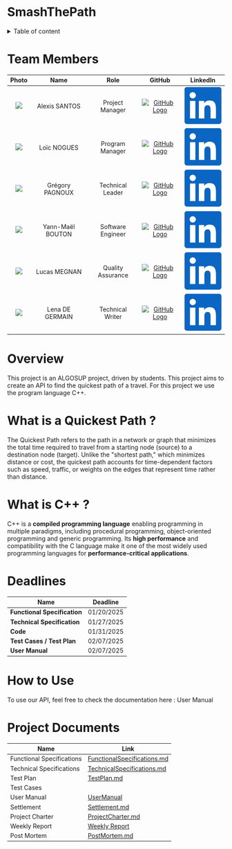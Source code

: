 # SmashThePath

<details>

<summary> Table of content </summary>

- [SmashThePath](#smashthepath)
- [Team Members](#team-members)
- [Overview](#overview)
- [What is a Quickest Path ?](#what-is-a-quickest-path-)
- [What is C++ ?](#what-is-c-)
- [Deadlines](#deadlines)
- [How to Use](#how-to-use)
- [Project Documents](#project-documents)

</details>

# Team Members

|Photo                                                                                     |Name             |Role              |GitHub                                                                                                                                                                                                                                                                                                                                                                                                             |LinkedIn                                                                                                                                                                                                                                      |
|:----------------------------------------------------------------------------------------:|:---------------:|:----------------:|:-----------------------------------------------------------------------------------------------------------------------------------------------------------------------------------------------------------------------------------------------------------------------------------------------------------------------------------------------------------------------------------------------------------------:|:--------------------------------------------------------------------------------------------------------------------------------------------------------------------------------------------------------------------------------------------:|
|<img src="https://ca.slack-edge.com/T019N8PRR7W-U07D74YDG95-51023ff903b0-512" width="200">|Alexis SANTOS    |Project Manager   |<a href="https://github.com/Mamoru-fr">  <picture><source media="(prefers-color-scheme: dark)" srcset="https://github.com/algosup/2023-2024-project-3-virtual-processor-team-2/raw/main/documents/images/management/github_light_logo.png"><source media="(prefers-color-scheme: light)" srcset="documents/images/management/github_dark_logo.png"><img alt="GitHub Logo"  style="width:50px"></picture></a>       | <a href="https://www.linkedin.com/in/alexis-santos-83481031b/"><img alt="Linkedin Icon" src="https://github.com/algosup/2023-2024-project-3-virtual-processor-team-2/raw/main/documents/images/management/linkedin_logo.png" width="100px">  |
|<img src="https://ca.slack-edge.com/T0871HD8PPG-U086WKXDVHD-cb7be3785c03-192" width="200">|Loïc NOGUES      |Program Manager   |<a href="https://github.com/Loic-nogues">  <picture><source media="(prefers-color-scheme: dark)" srcset="https://github.com/algosup/2023-2024-project-3-virtual-processor-team-2/raw/main/documents/images/management/github_light_logo.png"><source media="(prefers-color-scheme: light)" srcset="documents/images/management/github_dark_logo.png"><img alt="GitHub Logo"  style="width:50px"></picture></a>     | <a href="https://www.linkedin.com/in/loic-nogues-459606339/"><img alt="Linkedin Icon" src="https://github.com/algosup/2023-2024-project-3-virtual-processor-team-2/raw/main/documents/images/management/linkedin_logo.png" width="100px">    |
|<img src="https://ca.slack-edge.com/T07NMGKN89J-U07NG76JG21-c0a56378ea45-512" width="200">|Grégory PAGNOUX  |Technical Leader  |<a href="https://github.com/Gregory-Pagnoux">  <picture><source media="(prefers-color-scheme: dark)" srcset="https://github.com/algosup/2023-2024-project-3-virtual-processor-team-2/raw/main/documents/images/management/github_light_logo.png"><source media="(prefers-color-scheme: light)" srcset="documents/images/management/github_dark_logo.png"><img alt="GitHub Logo"  style="width:50px"></picture></a> | <a href="https://www.linkedin.com/in/grégory-pagnoux-313b3a251/"><img alt="Linkedin Icon" src="https://github.com/algosup/2023-2024-project-3-virtual-processor-team-2/raw/main/documents/images/management/linkedin_logo.png" width="100px">|
|<img src="https://ca.slack-edge.com/T0871HD8PPG-U0875BLK3PF-g5b656b3184b-192" width="200">|Yann-Maël BOUTON |Software Engineer |<a href="https://github.com/devnjoyer">  <picture><source media="(prefers-color-scheme: dark)" srcset="https://github.com/algosup/2023-2024-project-3-virtual-processor-team-2/raw/main/documents/images/management/github_light_logo.png"><source media="(prefers-color-scheme: light)" srcset="documents/images/management/github_dark_logo.png"><img alt="GitHub Logo"  style="width:50px"></picture></a>       | <a href=""><img alt="Linkedin Icon" src="https://github.com/algosup/2023-2024-project-3-virtual-processor-team-2/raw/main/documents/images/management/linkedin_logo.png" width="100px">                                                      | 
|<img src="https://ca.slack-edge.com/T0871HD8PPG-U087FQUB4BW-ab023db594b4-192" width="200">|Lucas MEGNAN     |Quality Assurance |<a href="https://github.com/LucasMegnan">  <picture><source media="(prefers-color-scheme: dark)" srcset="https://github.com/algosup/2023-2024-project-3-virtual-processor-team-2/raw/main/documents/images/management/github_light_logo.png"><source media="(prefers-color-scheme: light)" srcset="documents/images/management/github_dark_logo.png"><img alt="GitHub Logo"  style="width:50px"></picture></a>     | <a href="https://www.linkedin.com/in/lucas-megnan/"><img alt="Linkedin Icon" src="https://github.com/algosup/2023-2024-project-3-virtual-processor-team-2/raw/main/documents/images/management/linkedin_logo.png" width="100px">             |
|<img src="https://ca.slack-edge.com/T0871HD8PPG-U087D5NNFSN-gd49a1525f78-192" width="200">|Lena DE GERMAIN  |Technical Writer  |<a href="https://github.com/lenadg18">  <picture><source media="(prefers-color-scheme: dark)" srcset="https://github.com/algosup/2023-2024-project-3-virtual-processor-team-2/raw/main/documents/images/management/github_light_logo.png"><source media="(prefers-color-scheme: light)" srcset="documents/images/management/github_dark_logo.png"><img alt="GitHub Logo"  style="width:50px"></picture></a>        | <a href="https://www.linkedin.com/in/lena-degermain-5535a032a/"><img alt="Linkedin Icon" src="https://github.com/algosup/2023-2024-project-3-virtual-processor-team-2/raw/main/documents/images/management/linkedin_logo.png" width="100px"> |

# Overview

This project is an ALGOSUP project, driven by students. This project aims to create an API to find the quickest path of a travel. For this project we use the program language C++. 

# What is a Quickest Path ?

The Quickest Path refers to the path in a network or graph that minimizes the total time required to travel from a starting node (source) to a destination node (target). Unlike the "shortest path," which minimizes distance or cost, the quickest path accounts for time-dependent factors such as speed, traffic, or weights on the edges that represent time rather than distance.

# What is C++ ?

C++ is a **compiled programming language** enabling programming in multiple paradigms, including procedural programming, object-oriented programming and generic programming. Its **high performance** and compatibility with the C language make it one of the most widely used programming languages for **performance-critical applications**.

# Deadlines

| Name                       | Deadline   |
|----------------------------|------------|
|**Functional Specification**| 01/20/2025 |
|**Technical Specification** | 01/27/2025 |
|**Code**                    | 01/31/2025 |
|**Test Cases / Test Plan**  | 02/07/2025 |
|**User Manual**             | 02/07/2025 |
  
# How to Use

To use our API, feel free to check the documentation here : User Manual 

# Project Documents

|Name                     | Link                                                               |
|-------------------------|--------------------------------------------------------------------|
|Functional Specifications|[FunctionalSpecifications.md](documents\FunctionalSpecifications.md)|
|Technical Specifications |[TechnicalSpecifications.md](documents\TechnicalSpecifications.md)  |
|Test Plan                |[TestPlan.md](documents\TestPlan.md)                                |
|Test Cases               |                                                                    |
|User Manual              |[UserManual]()                                                      |
|Settlement               |[Settlement.md](documents\management\Settlement.md)                 |
|Project Charter          |[ProjectCharter.md](documents\management\ProjectCharter.md)         |
|Weekly Report            |[Weekly Report](documents\management\weeklyreport)                  |
|Post Mortem              |[PostMortem.md](documents\management\PostMortem.md)                 |
